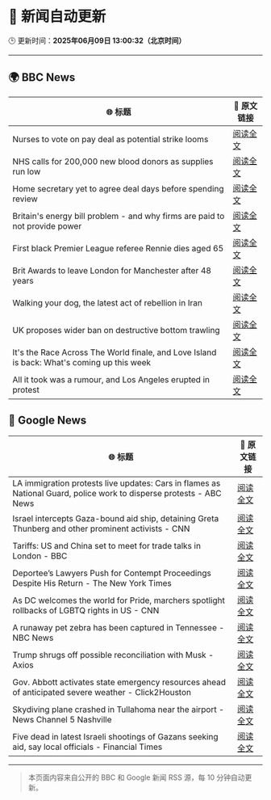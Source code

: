 # 🧠 新闻自动更新

🕒 更新时间：**2025年06月09日 13:00:32（北京时间）**

---

## 🌍 BBC News

| 🌐 标题 | 🔗 原文链接 |
|--------|-------------|
| Nurses to vote on pay deal as potential strike looms | [阅读全文](https://www.bbc.com/news/articles/c2e3lp9dl7xo) |
| NHS calls for 200,000 new blood donors as supplies run low | [阅读全文](https://www.bbc.com/news/articles/c98p0pj7dypo) |
| Home secretary yet to agree deal days before spending review | [阅读全文](https://www.bbc.com/news/articles/c861n7vljdgo) |
| Britain's energy bill problem - and why firms are paid to not provide power | [阅读全文](https://www.bbc.com/news/articles/cdedjnw8e85o) |
| First black Premier League referee Rennie dies aged 65 | [阅读全文](https://www.bbc.com/sport/football/articles/c0mr7xlmkxyo) |
| Brit Awards to leave London for Manchester after 48 years | [阅读全文](https://www.bbc.com/news/articles/cdxk7l58xjzo) |
| Walking your dog, the latest act of rebellion in Iran | [阅读全文](https://www.bbc.com/news/articles/cn0gngq4wjqo) |
| UK proposes wider ban on destructive bottom trawling | [阅读全文](https://www.bbc.com/news/articles/c3v507lx0e3o) |
| It's the Race Across The World finale, and Love Island is back: What's coming up this week | [阅读全文](https://www.bbc.com/news/articles/c93yx110neyo) |
| All it took was a rumour, and Los Angeles erupted in protest | [阅读全文](https://www.bbc.com/news/articles/c1kv1lgdpkjo) |

## 📰 Google News

| 🌐 标题 | 🔗 原文链接 |
|--------|-------------|
| LA immigration protests live updates: Cars in flames as National Guard, police work to disperse protests - ABC News | [阅读全文](https://news.google.com/rss/articles/CBMirAFBVV95cUxQTndrZzFvS3lmeG81UzBSR3lMd0UwV3QzXzhYbDdiMG5FeUZJRml5QmVxWWxnQ21KNmpqVV9aYmJMZTcxUkY1TDJGa0k2UzJkcklJeEVLR3BJQnNjWi1uU0FtUFFPc2M0Ymp2SFZSbTdaUGpTcjJ2X1J0cnhGWjY1QmI2dGkxSWJfRXdHc19fdmlENEdsTDF3X0JXQnpGdFlxOTJ6cEpzd3E3a3ZT?oc=5) |
| Israel intercepts Gaza-bound aid ship, detaining Greta Thunberg and other prominent activists - CNN | [阅读全文](https://news.google.com/rss/articles/CBMilAFBVV95cUxOZ25jd0V2SWt2Yzl1S2VqU2M2QU1tX3R4NVdqaGNyYkxUWGktYUJWS2xBZm1QS0tOb3BuS2JoUkFrMTZHMW4wX2RpMEdreUI4STd0Y1VNeEhxTGlRMjhsc3IyRGNKNXpCRmJsS3BMMEYxRkFkOF9US1M5ZXpGQ0thTzNqMjVHR1JKaVpnSjlkN2F6R1BE0gGaAUFVX3lxTE9ZTW1Da2UwZXVXVHltbE5FTEpFQ3M3R3YtVXJZRUdIaW9SUWJEUGx3bkxpVk83T19wN2RFMk9iRmwxSDdBSzVnZzY3TnFCRTdXUWF1cnE1dldhN2VsOEYtN3dUMzNRRXdyZDVhcEp6RWZLX1lzMzN6aHZJZVpDTUtSdUl2ajBwb3lvaWcyZzJsaEpZYlFHdTkzckE?oc=5) |
| Tariffs: US and China set to meet for trade talks in London - BBC | [阅读全文](https://news.google.com/rss/articles/CBMiWkFVX3lxTE9OWXFOQ2k5WFVEUlhJVlJKSzhCVnV5MnQ4WTFvOVRPX0FrNVlqclhRWTVsaUw0NE9Qb3BtMk1iNTJJekE2NlFEMTVKNjlIaUhLeTRDNzhRTGpGUdIBX0FVX3lxTE5FZE0xSU9CMkh4OGpNeWpNTmpkWnN3MWtCb29CN1NPbUU4WmZISjc4LTIxbW41bXVrZklJaVR5RnN2Z0FkTzFXZDFnbjRrNHdyUGxwanNWN3RGVGVjWC04?oc=5) |
| Deportee’s Lawyers Push for Contempt Proceedings Despite His Return - The New York Times | [阅读全文](https://news.google.com/rss/articles/CBMiqAFBVV95cUxQWnVrdGdKc250RHMzR0k1NHlDbGlVWngzN0RERWF6ZGV5WGpYa051ZHdLUzFtNzNZajBDNldkaldvT21LRjJUMlVHbVZoNktnSGhMdExoY1R4SmxhYzh1R3BxaUlWOFZobXdES3M1V0dPb2pvVGNLWEp3UUVuR0QwU2F1cHlOUWljMW5VZjZlRS1VSGVSQV9DSmZPYTd0WHFzY2p6UzhBS1E?oc=5) |
| As DC welcomes the world for Pride, marchers spotlight rollbacks of LGBTQ rights in US - CNN | [阅读全文](https://news.google.com/rss/articles/CBMidEFVX3lxTE1JWHlVX3Z1dXhZZDJwRFlmU2NJQk9wNlYzZW0xclpiam9lZGJReFZIZlBDN0JrdGVOeW00TkJHLXdoTXZSeUtBZFNIYXc3V0dRUXVmMXEyaTFvS19EV1MzOEc4V2tFdl9VUE5ZX3lxRUFfZlg00gF6QVVfeXFMTjNyVFhqOEZ2Y2d3ZUpReEl3RUwycExnUzJ1emVWMHhZeDBqTDB1MUVTdTNGVGx6TmxzcHJENU96Nl9wXy1uTjdua1JhWDNLdmNVWU9kUmp3NEJnMDBSNWN4YlVNZDN6U1cxOUxOS3F5UzN4T2tMSEItY1E?oc=5) |
| A runaway pet zebra has been captured in Tennessee - NBC News | [阅读全文](https://news.google.com/rss/articles/CBMijAFBVV95cUxNci01clBFamUxd0Y3S19SU2VrVmJpUk1nZVdkakxEbDJJT1dxRWxYSEdObDlOdmZyWEd0RUx1VGpzbmFUV1dOc2dRR0dHeW90aUtuRU9JcWFiRXFkb2V5SkZfVk42cTlVTzlMNnlSbFRCRER1NnExVVBnWnExSjNkNUI3UTFucDNsR283edIBVkFVX3lxTE1RaHhTa0FLcUF0NWZsbFI0NDFqM3VUOGZTU3hPYS1fV3d0OXd1R2hqVUtnSzUybG0yRFJFYUZRMWltNTF4XzdXejZiT3pNMThMS3JOZnp3?oc=5) |
| Trump shrugs off possible reconciliation with Musk - Axios | [阅读全文](https://news.google.com/rss/articles/CBMifEFVX3lxTE1xX0NSNmtlNFlyZHFCXzFKUjh4eVRpVGo3aHJmNnpTTTNJQUwySTlJdjVKd091NjVtdjFCQWNQODVvak1Td1lMR3NFRm10TG5EdU5HYW1TZjB6RnV0UU5fTUtMY0FfdU5WU0ltb0hwMTUxcExqM1Qxa1NhOE4?oc=5) |
| Gov. Abbott activates state emergency resources ahead of anticipated severe weather - Click2Houston | [阅读全文](https://news.google.com/rss/articles/CBMi0AFBVV95cUxPc09VTjV3eG1vY2FwVnplYkp1eFdOenZFNDhrUk9YMEVuaDk1T3QwWmdwYWNyb3hfdEpuM3dMdEl0YUMySmVqcnlNelV0cFpiU1ItTjFDak83UzRwQ2V2QTFSOGFNTFVZT3lpUDhhVUJJNzg4N0ZBb2c4TjZTbmdDMWJENFZlSWRCYnJBdWhWRDFpSlFrZ2V6YWZZSnEyTGEyWGdNQnBqSklsZ0V0ZlhWYlhybkRyR3hYeE10V0h5dUpkU0EwTFJUSjNtMnVtWWlq?oc=5) |
| Skydiving plane crashed in Tullahoma near the airport - News Channel 5 Nashville | [阅读全文](https://news.google.com/rss/articles/CBMifEFVX3lxTE5XVGpVWjhqZ2QtVGVqbWVVQ2NaZWpqQXhIendXT2s1VUhmRnJ1R09oOXJMemNUTHlsNDBVdV9WNEJDcDZ4QnpVZ19jZUJrY1l3NUxNRXVMN0tCeGItWVZLUVBxdms0ZUZINmdObHNmaEFmTm9HUjJmc1dBQ2o?oc=5) |
| Five dead in latest Israeli shootings of Gazans seeking aid, say local officials - Financial Times | [阅读全文](https://news.google.com/rss/articles/CBMicEFVX3lxTE9PNVY4OWtOVW4xaEYwbW43TE4ybUNWMUhrRDhvVVUwRUJ2X1hoWXNkRmNVUmFNdjBNcjhNTnIwRzB0QWxJTEJYclcxMjExakZRaUM0dnFsYzktRGoydi1jRG5PeFVPTGxsQW80dy1nQjc?oc=5) |

---
> 本页面内容来自公开的 BBC 和 Google 新闻 RSS 源，每 10 分钟自动更新。